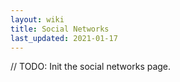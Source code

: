 ```yaml
---
layout: wiki
title: Social Networks
last_updated: 2021-01-17
---
```


// TODO: Init the social networks page.
